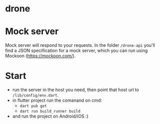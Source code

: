 # drone

# Mock server
Mock server will respond to your requests. In the folder ```/drone-api``` you'll find a JSON specification for a mock server,
which you can run using Mockoon (https://mockoon.com/).

# Start
  - run the server in the host you need, then point that host url to ```/lib/config/env.dart```.
  - in flutter project run the comanand on cmd:
    - ```dart pub get```
    - ```dart run build_runner build```
  - and run the project on Android/iOS :)
